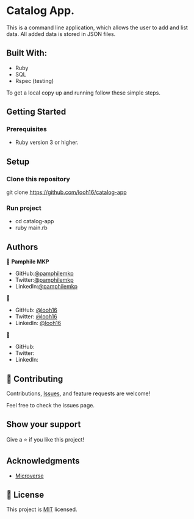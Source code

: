 # Catalog App.

This is a command line application, which allows the user to add and list data. All added data is stored in JSON files.


## Built With:

- Ruby
- SQL
- Rspec (testing)

To get a local copy up and running follow these simple steps.

## Getting Started

### Prerequisites
- Ruby version 3 or higher.

## Setup

### Clone this repository
git clone https://github.com/looh16/catalog-app


### Run project
- cd catalog-app
- ruby main.rb


## Authors

👤 **Pamphile MKP**

   - GitHub:[@pamphilemkp](https://github.com/pamphilemkp)
   - Twitter:[@pamphilemkp](https://Twitter.com/PamphileMusonda)
   - LinkedIn:[@pamphilemkp](https://www.linkedin.com/in/pamphile-musonda)

👤 
- GitHub: [@looh16](https://github.com/looh16)
- Twitter: [@looh16](https://twitter.com/custodiolanga1)
- LinkedIn: [@looh16](https://www.linkedin.com/in/custodio-serafim) 

👤 

- GitHub: []()
- Twitter: []()
- LinkedIn: []()


## 🤝 Contributing

Contributions, [Issues](https://github.com/looh16/catalog-app/issues), and feature requests are welcome!

Feel free to check the issues page.

## Show your support
Give a ⭐️ if you like this project!


## Acknowledgments

- [Microverse](https://www.microverse.org/)


## 📝 License

This project is [MIT](./MIT.md) licensed.
